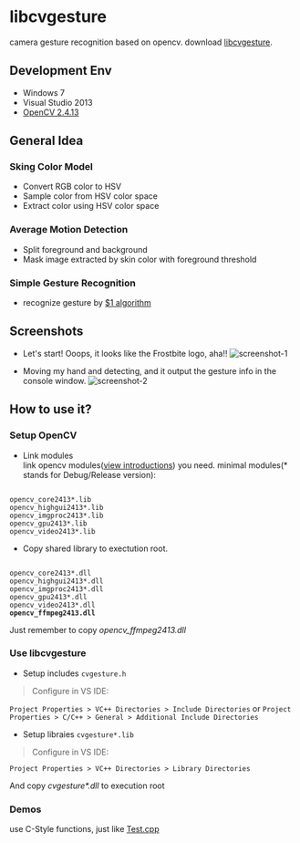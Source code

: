 # libcvgesture

camera gesture recognition based on opencv.
download [libcvgesture](https://github.com/mspenn/libcvgesture/raw/master/libcvgesture.zip "Download Link").

## Development Env
+ Windows 7
+ Visual Studio 2013
+ [OpenCV 2.4.13](http://downloads.sourceforge.net/project/opencvlibrary/opencv-win/2.4.13/opencv-2.4.13.exe?r=http%3A%2F%2Fopencv.org%2F&ts=1476585624&use_mirror=nchc "OpenCV2413")


## General Idea

### Sking Color Model
+ Convert RGB color to HSV
+ Sample color from HSV color space
+ Extract color using HSV color space

### Average Motion Detection
+ Split foreground and background
+ Mask image extracted by skin color with foreground threshold

### Simple Gesture Recognition
+ recognize gesture by [$1 algorithm](http://depts.washington.edu/aimgroup/proj/dollar/index.html "DollarOne Algorithm")

## Screenshots

+ Let's start! Ooops, it looks like the Frostbite logo, aha!!
![screenshot-1](https://github.com/mspenn/libcvgesture/blob/master/screenshots/screenshot-1.png)

+ Moving my hand and detecting, and it output the gesture info in the console window.
![screenshot-2](https://github.com/mspenn/libcvgesture/blob/master/screenshots/screenshot-2.png)

## How to use it?

### Setup OpenCV

+ Link modules  
  link opencv modules([view introductions](http://docs.opencv.org/2.4/modules/refman.html "OpenCV Modules")) you need.
  minimal modules(\* stands for Debug/Release version):
<pre><code>
opencv_core2413*.lib
opencv_highgui2413*.lib
opencv_imgproc2413*.lib
opencv_gpu2413*.lib
opencv_video2413*.lib
</code></pre>

+ Copy shared library to exectution root.
<pre><code>
opencv_core2413*.dll
opencv_highgui2413*.dll
opencv_imgproc2413*.dll
opencv_gpu2413*.dll
opencv_video2413*.dll
<strong>opencv_ffmpeg2413.dll</strong>
</code></pre>

Just remember to copy _opencv_ffmpeg2413.dll_

### Use libcvgesture

+ Setup includes
`
cvgesture.h
`
> Configure in VS IDE:

`Project Properties > VC++ Directories > Include Directories` or `Project Properties > C/C++ > General > Additional Include Directories`

+ Setup libraies
`
cvgesture*.lib
`

> Configure in VS IDE:

`Project Properties > VC++ Directories > Library Directories`

  And copy _cvgesture\*.dll_ to execution root

### Demos
use C-Style functions, just like [Test.cpp](https://github.com/mspenn/libcvgesture/blob/master/test/Test.cpp)

